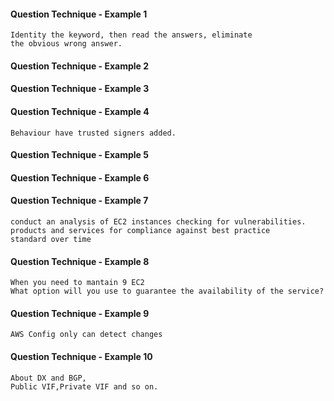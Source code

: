 #### Question Technique - Example 1

    Identity the keyword, then read the answers, eliminate
    the obvious wrong answer.


#### Question Technique - Example 2




#### Question Technique - Example 3




#### Question Technique - Example 4

    Behaviour have trusted signers added.

#### Question Technique - Example 5


#### Question Technique - Example 6


#### Question Technique - Example 7

    conduct an analysis of EC2 instances checking for vulnerabilities.
    products and services for compliance against best practice 
    standard over time

#### Question Technique - Example 8    

    When you need to mantain 9 EC2
    What option will you use to guarantee the availability of the service?

#### Question Technique - Example 9
    
    AWS Config only can detect changes
    
#### Question Technique - Example 10

    About DX and BGP,
    Public VIF,Private VIF and so on.
    
